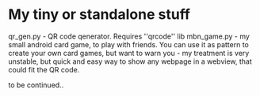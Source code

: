 # My tiny or standalone stuff

qr_gen.py - QR code qenerator. Requires ''qrcode'' lib
mbn_game.py - my small android card game, to play with friends. You can use it as pattern to create your own card games, but want to warn you - my treatment is very unstable, but quick and easy way to show any webpage in a webview, that could fit the QR code.

to be continued..